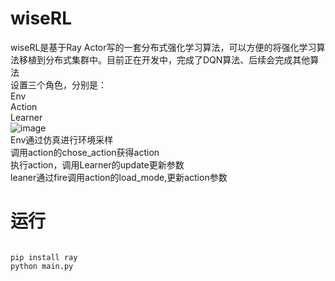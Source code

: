 # wiseRL
wiseRL是基于Ray Actor写的一套分布式强化学习算法，可以方便的将强化学习算法移植到分布式集群中。目前正在开发中，完成了DQN算法、后续会完成其他算法<br/>
设置三个角色，分别是：<br/>
Env<br/>
Action<br/>
Learner<br/>
![image](https://user-images.githubusercontent.com/120070404/224656698-3ca6f4dc-53c6-452d-9035-560da132a8e1.png)<br/>
Env通过仿真进行环境采样<br/>
调用action的chose_action获得action<br/>
执行action，调用Learner的update更新参数<br/>
leaner通过fire调用action的load_mode,更新action参数<br/>

# 运行
<pre><code>
pip install ray
python main.py
</code></pre>

